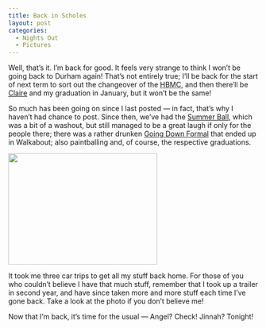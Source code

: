 ```yaml
---
title: Back in Scholes
layout: post
categories:
  - Nights Out
  - Pictures
---
```

Well, that’s it. I’m back for good. It feels very strange to think I won’t be going back to Durham again! That’s not entirely true; I’ll be back for the start of next term to sort out the changeover of the <acronym title="Hild Bede Mountaineering Club">HBMC</acronym>, and then there’ll be [Claire](http://pictures.scholesmafia.co.uk/index.php/?profile=166) and my graduation in January, but it won’t be the same!

So much has been going on since I last posted — in fact, that’s why I haven’t had chance to post. Since then, we’ve had the [Summer Ball](http://pictures.scholesmafia.co.uk/index.php/2007/06/15.06.07_16.06.07-summer-ball/), which was a bit of a washout, but still managed to be a great laugh if only for the people there; there was a rather drunken [Going Down Formal](http://pictures.scholesmafia.co.uk/index.php/2007/06/19.06.07_20.06.07-going-down-formal/) that ended up in Walkabout; also paintballing and, of course, the respective graduations.

[<img class="alignnone size-medium wp-image-244" src="http://cmbuckley.co.uk/files/2007/07/room-300x224.jpg" alt="" width="300" height="224" srcset="https://cmbuckley.co.uk/files/2007/07/room-300x224.jpg 300w, https://cmbuckley.co.uk/files/2007/07/room-400x300.jpg 400w, https://cmbuckley.co.uk/files/2007/07/room.jpg 550w" sizes="(max-width: 300px) 100vw, 300px" />](http://cmbuckley.co.uk/files/2007/07/room.jpg)
  
It took me three car trips to get all my stuff back home. For those of you who couldn’t believe I have that much stuff, remember that I took up a trailer in second year, and have since taken more and more stuff each time I’ve gone back. Take a look at the photo if you don’t believe me!

Now that I’m back, it’s time for the usual — Angel? Check! Jinnah? Tonight!